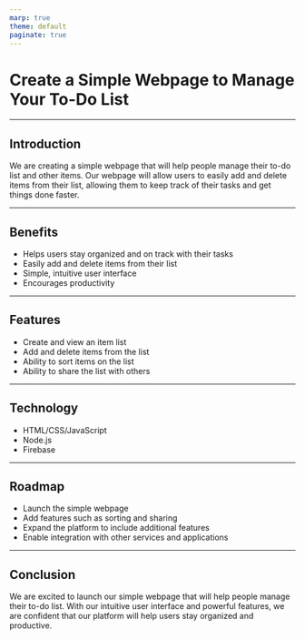 ```yaml
---
marp: true
theme: default
paginate: true
---
```

# Create a Simple Webpage to Manage Your To-Do List

---
## Introduction

We are creating a simple webpage that will help people manage their to-do list and other items. Our webpage will allow users to easily add and delete items from their list, allowing them to keep track of their tasks and get things done faster.

---
## Benefits

- Helps users stay organized and on track with their tasks
- Easily add and delete items from their list
- Simple, intuitive user interface
- Encourages productivity

---
## Features

- Create and view an item list
- Add and delete items from the list
- Ability to sort items on the list
- Ability to share the list with others

---
## Technology

- HTML/CSS/JavaScript
- Node.js
- Firebase

---
## Roadmap

- Launch the simple webpage
- Add features such as sorting and sharing
- Expand the platform to include additional features
- Enable integration with other services and applications

---
## Conclusion

We are excited to launch our simple webpage that will help people manage their to-do list. With our intuitive user interface and powerful features, we are confident that our platform will help users stay organized and productive.
  
